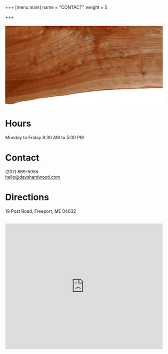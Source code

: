 +++
[menu.main]
name = "CONTACT"
weight = 5

+++
<img src="/images/wood/wood4.png" style="margin-top:20px;">

# Hours

Monday to Friday 8:30 AM to 5:00 PM

# Contact

(207) 869-5055  
<a href="mailto:hello@dayshardwood.com" target="_blank">hello@dayshardwood.com</a>

# Directions

19 Post Road, Freeport, ME 04032
<br>
<br>
<iframe src="https://www.google.com/maps/embed?pb=!1m18!1m12!1m3!1d2876.451566701447!2d-70.10950078446386!3d43.8671947791146!2m3!1f0!2f0!3f0!3m2!1i1024!2i768!4f13.1!3m3!1m2!1s0x4cb27e66269e4ba9%3A0xb1c5301eb52bf053!2sDay's+Hardwood!5e0!3m2!1sen!2sus!4v1525706142987" width="100%" height="400" frameborder="0" style="border:0" allowfullscreen></iframe>

<!-- <form style="padding:3px;text-align:left;" action="https://tinyletter.com/minimalist-programmer" method="post" target="popupwindow" onsubmit="window.open('https://tinyletter.com/minimalist-programmer', 'popupwindow', 'scrollbars=yes,width=800,height=600');return true">
<div class="heading white">Subscribe <span class="hidden-sm">to blog<a href="/feed.xml"><img src="/images/logo/rss-white.svg" style="height:20px; margin-left:10px; margin-bottom:10px;"/></a></span></div>
<p>
<input id="tlemail" type="text" style="width:200px; height:30px; font-size:0.8em; color:#407EB4; font-weight:bold;" name="email" class="form-control"/>
</p>
<input type="hidden" value="1" name="embed"/>
<input type="submit" value="Subscribe" style="color:#407EB4; font-size:0.9em; padding:3px 6px; font-weight:bold; margin-left:116px;" class="btn btn-sm btn-secondary btn-blue"/>
</form><br class="visible-xs"/> -->